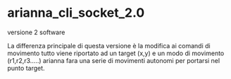 # arianna_cli_socket_2.0
versione 2 software

La differenza principale di questa versione è la modifica ai comandi di movimento
tutto viene riportato ad un target (x,y) e un modo di movimento (r1,r2,r3.....)
arianna fara una serie di movimenti autonomi per portarsi nel punto target.
